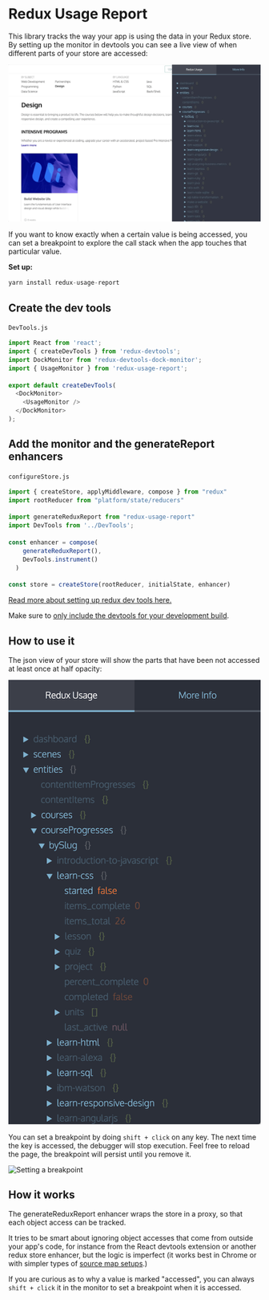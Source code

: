 # Redux Usage Report

This library tracks the way your app is using the data in your Redux store. By setting up the monitor in devtools you can see a live view of when different parts of your store are accessed:

![Redux usage monitor in action](./images/redux-usage.gif)

If you want to know exactly when a certain value is being accessed, you can set a breakpoint to explore the call stack when the app touches that particular value.

**Set up:**

```js
yarn install redux-usage-report
```

## Create the dev tools

`DevTools.js`
```js
import React from 'react';
import { createDevTools } from 'redux-devtools';
import DockMonitor from 'redux-devtools-dock-monitor';
import { UsageMonitor } from 'redux-usage-report';

export default createDevTools(
  <DockMonitor>
    <UsageMonitor />
  </DockMonitor>
);

```

## Add the monitor and the generateReport enhancers

`configureStore.js`
```js
import { createStore, applyMiddleware, compose } from "redux"
import rootReducer from "platform/state/reducers"

import generateReduxReport from "redux-usage-report"
import DevTools from '../DevTools';

const enhancer = compose(
    generateReduxReport(),
    DevTools.instrument()
  )

const store = createStore(rootReducer, initialState, enhancer)
```

[Read more about setting up redux dev tools here.](https://github.com/gaearon/redux-devtools/blob/master/docs/Walkthrough.md)

Make sure to [only include the devtools for your development build](https://github.com/gaearon/redux-devtools/blob/master/docs/Walkthrough.md#exclude-devtools-from-production-builds).

## How to use it

The json view of your store will show the parts that have been not accessed at least once at half opacity:

![view of the usage monitor](./images/sample-view.png)

You can set a breakpoint by doing `shift + click` on any key. The next time the key is accessed, the debugger will stop execution. Feel free to reload the page, the breakpoint will persist until you remove it.

![Setting a breakpoint](./images/breakpoint.gif)


## How it works

The generateReduxReport enhancer wraps the store in a proxy, so that each object access can be tracked.

It tries to be smart about ignoring object accesses that come from outside your app's code, for instance from the React devtools extension or another redux store enhancer, but the logic is imperfect (it works best in Chrome or with simpler types of [source map setups](https://webpack.js.org/configuration/devtool/).)

If you are curious as to why a value is marked "accessed", you can always `shift + click` it in the monitor to set a breakpoint when it is accessed.
